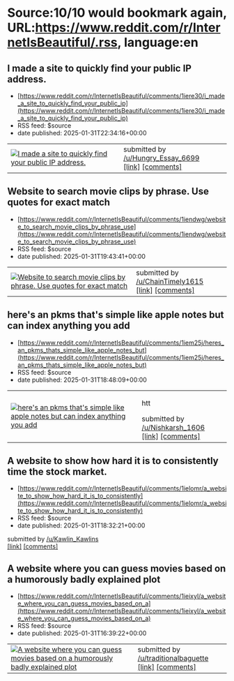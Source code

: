 # Source:10/10 would bookmark again, URL:https://www.reddit.com/r/InternetIsBeautiful/.rss, language:en

## I made a site to quickly find your public IP address.
 - [https://www.reddit.com/r/InternetIsBeautiful/comments/1iere30/i_made_a_site_to_quickly_find_your_public_ip](https://www.reddit.com/r/InternetIsBeautiful/comments/1iere30/i_made_a_site_to_quickly_find_your_public_ip)
 - RSS feed: $source
 - date published: 2025-01-31T22:34:16+00:00

<table> <tr><td> <a href="https://www.reddit.com/r/InternetIsBeautiful/comments/1iere30/i_made_a_site_to_quickly_find_your_public_ip/"> <img src="https://external-preview.redd.it/wE8aNWNH_j_JvM2SVXzUQSI_QGQxn2njVRL1t8-AnOY.jpg?width=640&amp;crop=smart&amp;auto=webp&amp;s=832f62b2ccc0229d4f332c5f512f8bed485327cd" alt="I made a site to quickly find your public IP address." title="I made a site to quickly find your public IP address." /> </a> </td><td> &#32; submitted by &#32; <a href="https://www.reddit.com/user/Hungry_Essay_6699"> /u/Hungry_Essay_6699 </a> <br/> <span><a href="https://www.ipparrot.net/">[link]</a></span> &#32; <span><a href="https://www.reddit.com/r/InternetIsBeautiful/comments/1iere30/i_made_a_site_to_quickly_find_your_public_ip/">[comments]</a></span> </td></tr></table>

## Website to search movie clips by phrase. Use quotes for exact match
 - [https://www.reddit.com/r/InternetIsBeautiful/comments/1iendwg/website_to_search_movie_clips_by_phrase_use](https://www.reddit.com/r/InternetIsBeautiful/comments/1iendwg/website_to_search_movie_clips_by_phrase_use)
 - RSS feed: $source
 - date published: 2025-01-31T19:43:41+00:00

<table> <tr><td> <a href="https://www.reddit.com/r/InternetIsBeautiful/comments/1iendwg/website_to_search_movie_clips_by_phrase_use/"> <img src="https://external-preview.redd.it/DI2g0Jv92G7cz0jtlWlQaP38Lah_t4p9Gz6ZSnGvRUw.jpg?width=640&amp;crop=smart&amp;auto=webp&amp;s=7111f8447c624671a6fcdaccf1214f38eee53746" alt="Website to search movie clips by phrase. Use quotes for exact match" title="Website to search movie clips by phrase. Use quotes for exact match" /> </a> </td><td> &#32; submitted by &#32; <a href="https://www.reddit.com/user/ChainTimely1615"> /u/ChainTimely1615 </a> <br/> <span><a href="https://clip.cafe/">[link]</a></span> &#32; <span><a href="https://www.reddit.com/r/InternetIsBeautiful/comments/1iendwg/website_to_search_movie_clips_by_phrase_use/">[comments]</a></span> </td></tr></table>

## here's an pkms that's simple like apple notes but can index anything you add
 - [https://www.reddit.com/r/InternetIsBeautiful/comments/1iem25j/heres_an_pkms_thats_simple_like_apple_notes_but](https://www.reddit.com/r/InternetIsBeautiful/comments/1iem25j/heres_an_pkms_thats_simple_like_apple_notes_but)
 - RSS feed: $source
 - date published: 2025-01-31T18:48:09+00:00

<table> <tr><td> <a href="https://www.reddit.com/r/InternetIsBeautiful/comments/1iem25j/heres_an_pkms_thats_simple_like_apple_notes_but/"> <img src="https://external-preview.redd.it/cYFGRM9xmO2DT_bBqjdvN3rkawHb2ApJR-I2pFjZJIs.jpg?width=640&amp;crop=smart&amp;auto=webp&amp;s=ac4e2a0fce8035090305c1a1d68fa301be9d5cdf" alt="here's an pkms that's simple like apple notes but can index anything you add" title="here's an pkms that's simple like apple notes but can index anything you add" /> </a> </td><td> <!-- SC_OFF --><div class="md"><p>htt</p> </div><!-- SC_ON --> &#32; submitted by &#32; <a href="https://www.reddit.com/user/Nishkarsh_1606"> /u/Nishkarsh_1606 </a> <br/> <span><a href="https://usefindr.com">[link]</a></span> &#32; <span><a href="https://www.reddit.com/r/InternetIsBeautiful/comments/1iem25j/heres_an_pkms_thats_simple_like_apple_notes_but/">[comments]</a></span> </td></tr></table>

## A website to show how hard it is to consistently time the stock market.
 - [https://www.reddit.com/r/InternetIsBeautiful/comments/1ielomr/a_website_to_show_how_hard_it_is_to_consistently](https://www.reddit.com/r/InternetIsBeautiful/comments/1ielomr/a_website_to_show_how_hard_it_is_to_consistently)
 - RSS feed: $source
 - date published: 2025-01-31T18:32:21+00:00

&#32; submitted by &#32; <a href="https://www.reddit.com/user/Kawlin_Kawlins"> /u/Kawlin_Kawlins </a> <br/> <span><a href="https://canyoubeatthemarket.com">[link]</a></span> &#32; <span><a href="https://www.reddit.com/r/InternetIsBeautiful/comments/1ielomr/a_website_to_show_how_hard_it_is_to_consistently/">[comments]</a></span>

## A website where you can guess movies based on a humorously badly explained plot
 - [https://www.reddit.com/r/InternetIsBeautiful/comments/1ieixyl/a_website_where_you_can_guess_movies_based_on_a](https://www.reddit.com/r/InternetIsBeautiful/comments/1ieixyl/a_website_where_you_can_guess_movies_based_on_a)
 - RSS feed: $source
 - date published: 2025-01-31T16:39:22+00:00

<table> <tr><td> <a href="https://www.reddit.com/r/InternetIsBeautiful/comments/1ieixyl/a_website_where_you_can_guess_movies_based_on_a/"> <img src="https://external-preview.redd.it/VNeD4z31Sv917EV_sXOFmBsrsrTKXUdBZGX_reeqoTc.jpg?width=640&amp;crop=smart&amp;auto=webp&amp;s=9e8384020dcb4d1cdfbcd9b1ec5e8da7338c098b" alt="A website where you can guess movies based on a humorously badly explained plot" title="A website where you can guess movies based on a humorously badly explained plot" /> </a> </td><td> &#32; submitted by &#32; <a href="https://www.reddit.com/user/traditionalbaguette"> /u/traditionalbaguette </a> <br/> <span><a href="https://guessitdaily.com/badlyexplainedmovieplot">[link]</a></span> &#32; <span><a href="https://www.reddit.com/r/InternetIsBeautiful/comments/1ieixyl/a_website_where_you_can_guess_movies_based_on_a/">[comments]</a></span> </td></tr></table>

